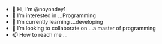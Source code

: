 - 👋 Hi, I’m @noyondey1
- 👀 I’m interested in ...Programming
- 🌱 I’m currently learning ...developing
- 💞️ I’m looking to collaborate on ...a master of programming
- 📫 How to reach me ...

<!---
noyondey1/noyondey1 is a ✨ special ✨ repository because its `README.md` (this file) appears on your GitHub profile.
You can click the Preview link to take a look at your changes.
--->
